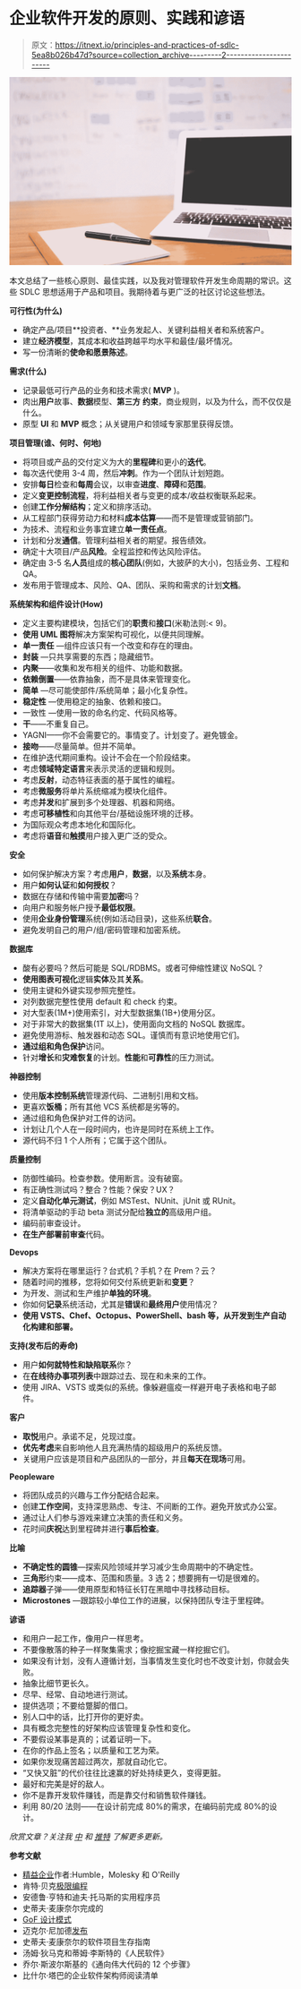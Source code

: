 # 企业软件开发的原则、实践和谚语

> 原文：<https://itnext.io/principles-and-practices-of-sdlc-5ea8b026b47d?source=collection_archive---------2----------------------->

![](img/d6a4fae5ff4b67e332eeca82c0846252.png)

本文总结了一些核心原则、最佳实践，以及我对管理软件开发生命周期的常识。这些 SDLC 思想适用于产品和项目。我期待着与更广泛的社区讨论这些想法。

**可行性(为什么)**

*   确定产品/项目**投资者、**业务发起人、关键利益相关者和系统客户。
*   建立**经济模型**，其成本和收益跨越平均水平和最佳/最坏情况。
*   写一份清晰的**使命和愿景陈述**。

**需求(什么)**

*   记录最低可行产品的业务和技术需求( **MVP** )。
*   肉出**用户**故事、**数据**模型、**第三方** **约束**，商业规则，以及为什么，而不仅仅是什么。
*   原型 **UI** 和 **MVP** 概念；从关键用户和领域专家那里获得反馈。

**项目管理(谁、何时、何地)**

*   将项目或产品的交付定义为大的**里程碑**和更小的**迭代**。
*   每次迭代使用 3-4 周，然后**冲刺**。作为一个团队计划短跑。
*   安排**每日**检查和**每周**会议，以审查**进度**、**障碍**和**范围**。
*   定义**变更控制流程**，将利益相关者与变更的成本/收益权衡联系起来。
*   创建**工作分解结构**；定义和排序活动。
*   从工程部门获得劳动力和材料**成本估算**——而不是管理或营销部门。
*   为技术、流程和业务事宜建立**单一责任点**。
*   计划和分发**通信**。管理利益相关者的期望。报告绩效。
*   确定十大项目/产品**风险**。全程监控和传达风险评估。
*   确定由 3-5 名**人员**组成的**核心团队**(例如，大披萨的大小)，包括业务、工程和 QA。
*   发布用于管理成本、风险、QA、团队、采购和需求的计划**文档**。

**系统架构和组件设计(How)**

*   定义主要构建模块，包括它们的**职责**和**接口**(米勒法则:< 9)。
*   **使用 **UML** 图将**解决方案架构可视化，以便共同理解。
*   **单一责任** —组件应该只有一个改变和存在的理由。
*   **封装** —只共享需要的东西；隐藏细节。
*   **内聚**——收集和发布相关的组件、功能和数据。
*   **依赖倒置**——依靠抽象，而不是具体来管理变化。
*   **简单** —尽可能使部件/系统简单；最小化复杂性。
*   **稳定性** —使用稳定的抽象、依赖和接口。
*   一致性 —使用一致的命名约定、代码风格等。
*   **干**——不重复自己。
*   YAGNI——你不会需要它的。事情变了。计划变了。避免镀金。
*   **接吻**——尽量简单。但并不简单。
*   在维护迭代期间重构。设计不会在一个阶段结束。
*   考虑**领域特定语言**来表示灵活的逻辑和规则。
*   考虑**反射**，动态特征表面的基于属性的编程。
*   考虑**微服务**将单片系统缩减为模块化组件。
*   考虑**并发**和扩展到多个处理器、机器和网络。
*   考虑**可移植性**和向其他平台/基础设施环境的迁移。
*   为国际观众考虑本地化和国际化。
*   考虑将**语音**和**触摸**用户接入更广泛的受众。

**安全**

*   如何保护解决方案？考虑**用户**，**数据**，以及**系统**本身。
*   用户**如何认证**和**如何授权**？
*   数据在存储和传输中需要**加密**吗？
*   向用户和服务帐户授予**最低权限**。
*   使用**企业身份管理**系统(例如活动目录)，这些系统**联合**。
*   避免发明自己的用户/组/密码管理和加密系统。

**数据库**

*   酸有必要吗？然后可能是 SQL/RDBMS。或者可伸缩性建议 NoSQL？
*   **使用图表可视化**逻辑**实体**及其**关系**。
*   使用主键和外键实现参照完整性。
*   对列数据完整性使用 default 和 check 约束。
*   对大型表(1M+)使用索引，对大型数据集(1B+)使用分区。
*   对于非常大的数据集(1T 以上)，使用面向文档的 NoSQL 数据库。
*   避免使用游标、触发器和动态 SQL。谨慎而有意识地使用它们。
*   **通过组和角色保护**访问。
*   针对**增长**和**灾难恢复**的计划。**性能**和**可靠性**的压力测试。

**神器控制**

*   使用**版本控制系统**管理源代码、二进制引用和文档。
*   更喜欢**饭桶**；所有其他 VCS 系统都是劣等的。
*   通过组和角色保护对工件的访问。
*   计划让几个人在一段时间内，也许是同时在系统上工作。
*   源代码不归 1 个人所有；它属于这个团队。

**质量控制**

*   防御性编码。检查参数。使用断言。没有破窗。
*   有正确性测试吗？整合？性能？保安？UX？
*   定义**自动化单元测试**，例如 MSTest、NUnit、jUnit 或 RUnit。
*   将清单驱动的手动 beta 测试分配给**独立的**高级用户组。
*   编码前审查设计。
*   **在生产部署前审查**代码。

**Devops**

*   解决方案将在哪里运行？台式机？手机？在 Prem？云？
*   随着时间的推移，您将如何交付系统更新和**变更**？
*   为开发、测试和生产维护**单独的环境**。
*   你如何**记录**系统活动，尤其是**错误**和**最终用户**使用情况？
*   **使用 VSTS、Chef、Octopus、PowerShell、bash 等，从开发到生产自动化构建和部署。**

**支持(发布后的寿命)**

*   用户**如何就特性和缺陷联系**你？
*   在**在线待办事项列表**中跟踪过去、现在和未来的工作。
*   使用 JIRA、VSTS 或类似的系统。像躲避瘟疫一样避开电子表格和电子邮件。

**客户**

*   **取悦**用户。承诺不足，兑现过度。
*   **优先考虑**来自影响他人且充满热情的超级用户的系统反馈。
*   关键用户应该是项目和产品团队的一部分，并且**每天在现场**可用。

**Peopleware**

*   将团队成员的兴趣与工作分配结合起来。
*   创建**工作空间**，支持深思熟虑、专注、不间断的工作。避免开放式办公室。
*   通过让人们参与游戏来建立决策的责任和义务。
*   花时间**庆祝**达到里程碑并进行**事后检查**。

**比喻**

*   **不确定性的圆锥**—探索风险领域并学习减少生命周期中的不确定性。
*   **三角形**约束——成本、范围和质量。3 选 2；想要拥有一切是很难的。
*   **追踪器**子弹——使用原型和特征长钉在黑暗中寻找移动目标。
*   **Microstones** —跟踪较小单位工作的进展，以保持团队专注于里程碑。

**谚语**

*   和用户一起工作，像用户一样思考。
*   不要像散落的种子一样聚集需求；像挖掘宝藏一样挖掘它们。
*   如果没有计划，没有人遵循计划，当事情发生变化时也不改变计划，你就会失败。
*   抽象比细节更长久。
*   尽早、经常、自动地进行测试。
*   提供选项；不要给蹩脚的借口。
*   别人口中的话，比打开你的更好卖。
*   具有概念完整性的好架构应该管理复杂性和变化。
*   不要假设某事是真的；试着证明一下。
*   在你的作品上签名；以质量和工艺为荣。
*   如果你发现痛苦超过两次，那就自动化它。
*   “又快又脏”的代价往往比速赢的好处持续更久，变得更脏。
*   最好和完美是好的敌人。
*   你不是靠开发软件赚钱，而是靠交付和销售软件赚钱。
*   利用 80/20 法则——在设计前完成 80%的需求，在编码前完成 80%的设计。

*欣赏文章？关注我* [*中*](https://medium.com/@bishr_tabbaa) *和* [*推特*](https://twitter.com/bishr_tabbaa) *了解更多更新。*

**参考文献**

*   [精益企业](http://a.co/7e7x5ZG)作者:Humble，Molesky 和 O'Reilly
*   肯特·贝克[极限编程](http://a.co/aDgf7mz)
*   安德鲁·亨特和迪夫·托马斯的实用程序员
*   史蒂夫·麦康奈尔完成的
*   [GoF 设计模式](http://a.co/fQYBYSE)
*   迈克尔·尼加德[发布](http://a.co/f2b8QEr)
*   史蒂夫·麦康奈尔的软件项目生存指南
*   汤姆·狄马克和蒂姆·李斯特的《人民软件》
*   乔尔·斯波尔斯基的《通向伟大代码的 12 个步骤》
*   比什尔·塔巴的企业软件架构师阅读清单